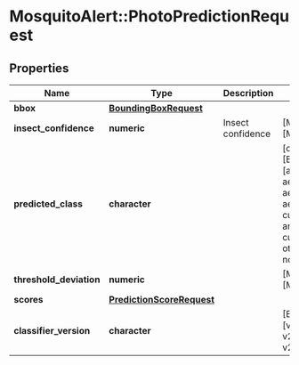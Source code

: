 # MosquitoAlert::PhotoPredictionRequest


## Properties
Name | Type | Description | Notes
------------ | ------------- | ------------- | -------------
**bbox** | [**BoundingBoxRequest**](BoundingBoxRequest.md) |  | 
**insect_confidence** | **numeric** | Insect confidence | [Max: 1.0] [Min: 0.0] 
**predicted_class** | **character** |  | [optional] [Enum: [ae_albopictus, ae_aegypti, ae_japonicus, ae_koreicus, culex, anopheles, culiseta, other_species, not_sure]] 
**threshold_deviation** | **numeric** |  | [Max: 1.0] [Min: -1.0] 
**scores** | [**PredictionScoreRequest**](PredictionScoreRequest.md) |  | 
**classifier_version** | **character** |  | [Enum: [v2023.1, v2024.1, v2025.1]] 


